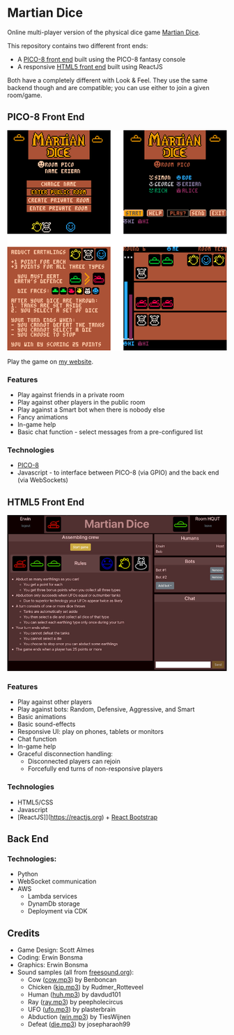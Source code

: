 # Martian Dice

Online multi-player version of the physical dice game [Martian Dice](https://boardgamegeek.com/boardgame/99875/martian-dice).

This repository contains two different front ends:
* A [PICO-8 front end](#PICO-8-front-end) built using the PICO-8 fantasy console
* A responsive [HTML5 front end](#HTML5-front-end) built using ReactJS

Both have a completely different with Look & Feel.
They use the same backend though and are compatible; you can use either to join a given room/game.

## PICO-8 Front End

![Martian Dice PICO-8 screenshots](MartianDice-P8-Screenshots.png)

Play the game on [my website](https://erwinbonsma.nl/Games/MD-P8/index.html).

### Features

* Play against friends in a private room
* Play against other players in the public room
* Play against a Smart bot when there is nobody else
* Fancy animations
* In-game help
* Basic chat function - select messages from a pre-configured list

### Technologies

* [PICO-8](https://www.lexaloffle.com/pico-8.php)
* Javascript - to interface between PICO-8 (via GPIO) and the back end (via WebSockets)

## HTML5 Front End

![Martian Dice screenshot](MartianDice-Screenshot.png)

### Features

* Play against other players
* Play against bots: Random, Defensive, Aggressive, and Smart
* Basic animations
* Basic sound-effects
* Responsive UI: play on phones, tablets or monitors
* Chat function
* In-game help
* Graceful disconnection handling:
	* Disconnected players can rejoin
	* Forcefully end turns of non-responsive players

### Technologies

* HTML5/CSS
* Javascript
* [ReactJS]](https://reactjs.org) + [React Bootstrap](https://react-bootstrap.github.io)

## Back End

### Technologies:

* Python
* WebSocket communication
* AWS
	* Lambda services
	* DynamDb storage
	* Deployment via CDK

## Credits

* Game Design: Scott Almes
* Coding: Erwin Bonsma
* Graphics: Erwin Bonsma
* Sound samples (all from [freesound.org](https://freesound.org)):
	* Cow ([cow.mp3](https://freesound.org/people/Benboncan/sounds/58277/)) by Benboncan
	* Chicken ([kip.mp3](https://freesound.org/people/Rudmer_Rotteveel/sounds/316920/)) by Rudmer_Rotteveel
	* Human ([huh.mp3](https://freesound.org/people/davdud101/sounds/150505/)) by davdud101
	* Ray ([ray.mp3](https://freesound.org/people/peepholecircus/sounds/171705/)) by peepholecircus
	* UFO ([ufo.mp3](https://freesound.org/people/plasterbrain/sounds/395500/)) by plasterbrain
	* Abduction ([win.mp3](https://freesound.org/people/TiesWijnen/sounds/518096/)) by TiesWijnen
	* Defeat ([die.mp3](https://freesound.org/people/josepharaoh99/sounds/364929/)) by josepharaoh99
